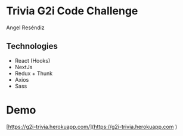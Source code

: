 # Trivia G2i Code Challenge
Angel Reséndiz

## Technologies
* React (Hooks)
* NextJs
* Redux + Thunk
* Axios
* Sass

# Demo
[https://g2i-trivia.herokuapp.com/](https://g2i-trivia.herokuapp.com )
